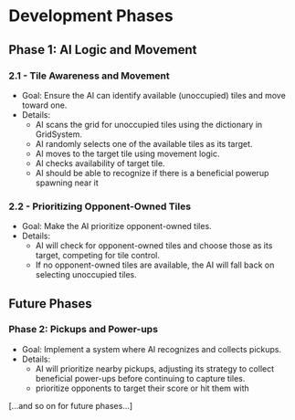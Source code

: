 # Development Phases

## Phase 1: AI Logic and Movement

### 2.1 - Tile Awareness and Movement
- Goal: Ensure the AI can identify available (unoccupied) tiles and move toward one.
- Details: 
  - AI scans the grid for unoccupied tiles using the dictionary in GridSystem.
  - AI randomly selects one of the available tiles as its target.
  - AI moves to the target tile using movement logic.
  - AI checks availability of target tile.
  - AI should be able to recognize if there is a beneficial powerup spawning near it
  

### 2.2 - Prioritizing Opponent-Owned Tiles
- Goal: Make the AI prioritize opponent-owned tiles.
- Details:
  - AI will check for opponent-owned tiles and choose those as its target, competing for tile control.
  - If no opponent-owned tiles are available, the AI will fall back on selecting unoccupied tiles.

## Future Phases

### Phase 2: Pickups and Power-ups
- Goal: Implement a system where AI recognizes and collects pickups.
- Details:
  - AI will prioritize nearby pickups, adjusting its strategy to collect beneficial power-ups before continuing to capture tiles.
  - prioritize opponents to target their score or hit them with 
  
  
[...and so on for future phases...]
